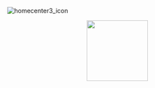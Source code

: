 
![homecenter3_icon](/plugin-homecenter3/assets/images/homecenter3_icon.png)

<p align="center">
  <img src="/plugin-homecenter3/assets/images/homecenter3_icon.png" height="140">
</p>


